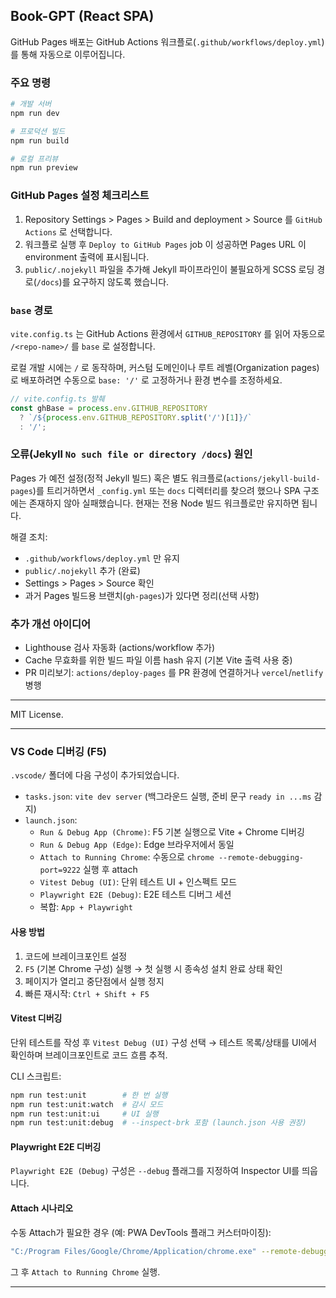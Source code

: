 ## Book-GPT (React SPA)

GitHub Pages 배포는 GitHub Actions 워크플로(`.github/workflows/deploy.yml`)를 통해 자동으로 이루어집니다.

### 주요 명령

````bash
# 개발 서버
npm run dev

# 프로덕션 빌드
npm run build

# 로컬 프리뷰
npm run preview
````

### GitHub Pages 설정 체크리스트

1. Repository Settings > Pages > Build and deployment > Source 를 `GitHub Actions` 로 선택합니다.
2. 워크플로 실행 후 `Deploy to GitHub Pages` job 이 성공하면 Pages URL 이 environment 출력에 표시됩니다.
3. `public/.nojekyll` 파일을 추가해 Jekyll 파이프라인이 불필요하게 SCSS 로딩 경로(`/docs`)를 요구하지 않도록 했습니다.

### `base` 경로

`vite.config.ts` 는 GitHub Actions 환경에서 `GITHUB_REPOSITORY` 를 읽어 자동으로 `/<repo-name>/` 를 `base` 로 설정합니다.

로컬 개발 시에는 `/` 로 동작하며, 커스텀 도메인이나 루트 레벨(Organization pages) 로 배포하려면 수동으로 `base: '/'` 로 고정하거나 환경 변수를 조정하세요.

```ts
// vite.config.ts 발췌
const ghBase = process.env.GITHUB_REPOSITORY
  ? `/${process.env.GITHUB_REPOSITORY.split('/')[1]}/`
  : '/';
```

### 오류(Jekyll `No such file or directory /docs`) 원인

Pages 가 예전 설정(정적 Jekyll 빌드) 혹은 별도 워크플로(`actions/jekyll-build-pages`)를 트리거하면서 `_config.yml` 또는 `docs` 디렉터리를 찾으려 했으나 SPA 구조에는 존재하지 않아 실패했습니다. 현재는 전용 Node 빌드 워크플로만 유지하면 됩니다.

해결 조치:
- `.github/workflows/deploy.yml` 만 유지
- `public/.nojekyll` 추가 (완료)
- Settings > Pages > Source 확인
- 과거 Pages 빌드용 브랜치(`gh-pages`)가 있다면 정리(선택 사항)

### 추가 개선 아이디어

- Lighthouse 검사 자동화 (actions/workflow 추가)
- Cache 무효화를 위한 빌드 파일 이름 hash 유지 (기본 Vite 출력 사용 중)
- PR 미리보기: `actions/deploy-pages` 를 PR 환경에 연결하거나 `vercel`/`netlify` 병행

---

MIT License.

---

### VS Code 디버깅 (F5)

`.vscode/` 폴더에 다음 구성이 추가되었습니다.

- `tasks.json`: `vite dev server` (백그라운드 실행, 준비 문구 `ready in ...ms` 감지)
- `launch.json`:
  - `Run & Debug App (Chrome)`: F5 기본 실행으로 Vite + Chrome 디버깅
  - `Run & Debug App (Edge)`: Edge 브라우저에서 동일
  - `Attach to Running Chrome`: 수동으로 `chrome --remote-debugging-port=9222` 실행 후 attach
  - `Vitest Debug (UI)`: 단위 테스트 UI + 인스펙트 모드
  - `Playwright E2E (Debug)`: E2E 테스트 디버그 세션
  - 복합: `App + Playwright`

#### 사용 방법

1. 코드에 브레이크포인트 설정
2. `F5` (기본 Chrome 구성) 실행 → 첫 실행 시 종속성 설치 완료 상태 확인
3. 페이지가 열리고 중단점에서 실행 정지
4. 빠른 재시작: `Ctrl + Shift + F5`

#### Vitest 디버깅

단위 테스트를 작성 후 `Vitest Debug (UI)` 구성 선택 → 테스트 목록/상태를 UI에서 확인하며 브레이크포인트로 코드 흐름 추적.

CLI 스크립트:

```bash
npm run test:unit        # 한 번 실행
npm run test:unit:watch  # 감시 모드
npm run test:unit:ui     # UI 실행
npm run test:unit:debug  # --inspect-brk 포함 (launch.json 사용 권장)
```

#### Playwright E2E 디버깅

`Playwright E2E (Debug)` 구성은 `--debug` 플래그를 지정하여 Inspector UI를 띄웁니다.

#### Attach 시나리오

수동 Attach가 필요한 경우 (예: PWA DevTools 플래그 커스터마이징):

```bash
"C:/Program Files/Google/Chrome/Application/chrome.exe" --remote-debugging-port=9222 --user-data-dir="C:/temp/chrome-debug" http://localhost:5173
```

그 후 `Attach to Running Chrome` 실행.

---
